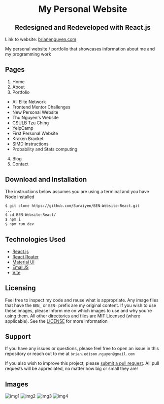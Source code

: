 <h1 align='center'>My Personal Website</h1>
<h2 align='center'>Redesigned and Redeveloped with React.js</h2>

Link to website: <a href="https://brianenguyen.com/" target="_blank">brianenguyen.com</a>

My personal website / portfolio that showcases information about me and my
programming work

## Pages

1. Home
2. About
3. Portfolio

- All Elite Network
- Frontend Mentor Challenges
- New Personal Website
- Thu Nguyen's Website
- CSULB Tzu Ching
- YelpCamp
- First Personal Website
- Kraken Bracket
- SIMD Instructions
- Probability and Stats computing

4. Blog
5. Contact

## Download and Installation

The instructions below assumes you are using a terminal and you have Node installed

```sh
$ git clone https://github.com/Buraiyen/BEN-Website-React.git
...
$ cd BEN-Website-React/
$ npm i
$ npm run dev
```

## Technologies Used

- [React.js](https://reactjs.org/)
- [React Router](https://reactrouter.com/en/main)
- [Material UI](https://mui.com/)
- [EmailJS](https://www.emailjs.com/)
- [Vite](https://vitejs.dev/)

## Licensing

Feel free to inspect my code and reuse what is appropriate. Any image files that
have the `BEN_` or `BEN-` prefix are my original content. If you wish to use
these images, please inform me on which images to use and why you're
using them. All other directories and files are MIT Licensed (where applicable).
See the [LICENSE](./LICENSE) for more information

## Support

If you have any issues or questions, please feel free to open an issue in this
repository or reach out to me at `brian.edison.nguyen@gmail.com`

If you also wish to improve this project, please [submit a pull request](https://github.com/Buraiyen/BEN-Website-React/pulls).
All pull requests will be appreciated, no matter how big or small they are!

## Images

![img1](./readme-img/img1.png)
![img2](./readme-img/img2.png)
![img3](./readme-img/img3.png)
![img4](./readme-img/img4.png)
